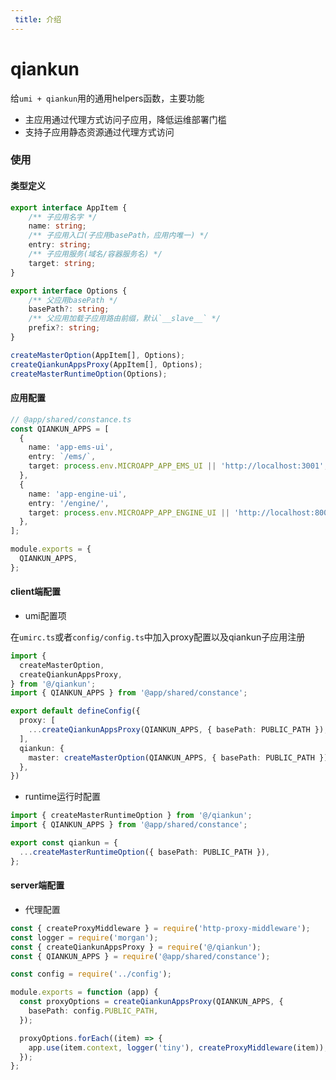 ```yaml
---
 title: 介绍
---
```


# qiankun

给`umi + qiankun`用的通用helpers函数，主要功能

- 主应用通过代理方式访问子应用，降低运维部署门槛
- 支持子应用静态资源通过代理方式访问

### 使用

#### 类型定义
```ts | pure
export interface AppItem {
    /** 子应用名字 */
    name: string;
    /** 子应用入口(子应用basePath，应用内唯一) */
    entry: string;
    /** 子应用服务(域名/容器服务名) */
    target: string;
}

export interface Options {
    /** 父应用basePath */
    basePath?: string;
    /** 父应用加载子应用路由前缀，默认`__slave__` */
    prefix?: string;
}

createMasterOption(AppItem[], Options);
createQiankunAppsProxy(AppItem[], Options);
createMasterRuntimeOption(Options);
```

#### 应用配置
```ts | pure
// @app/shared/constance.ts
const QIANKUN_APPS = [
  {
    name: 'app-ems-ui',
    entry: `/ems/`,
    target: process.env.MICROAPP_APP_EMS_UI || 'http://localhost:3001',
  },
  {
    name: 'app-engine-ui',
    entry: '/engine/',
    target: process.env.MICROAPP_APP_ENGINE_UI || 'http://localhost:8001',
  },
];

module.exports = {
  QIANKUN_APPS,
};

```

#### client端配置

- umi配置项

在`umirc.ts`或者`config/config.ts`中加入proxy配置以及qiankun子应用注册

```ts | pure
import {
  createMasterOption,
  createQiankunAppsProxy,
} from '@/qiankun';
import { QIANKUN_APPS } from '@app/shared/constance';

export default defineConfig({
  proxy: [
    ...createQiankunAppsProxy(QIANKUN_APPS, { basePath: PUBLIC_PATH }),
  ],
  qiankun: {
    master: createMasterOption(QIANKUN_APPS, { basePath: PUBLIC_PATH }),
  },
})
```

- runtime运行时配置

```ts | pure
import { createMasterRuntimeOption } from '@/qiankun';
import { QIANKUN_APPS } from '@app/shared/constance';

export const qiankun = {
  ...createMasterRuntimeOption({ basePath: PUBLIC_PATH }),
};
```

#### server端配置

- 代理配置

```ts | pure
const { createProxyMiddleware } = require('http-proxy-middleware');
const logger = require('morgan');
const { createQiankunAppsProxy } = require('@/qiankun');
const { QIANKUN_APPS } = require('@app/shared/constance');

const config = require('../config');

module.exports = function (app) {
  const proxyOptions = createQiankunAppsProxy(QIANKUN_APPS, {
    basePath: config.PUBLIC_PATH,
  });

  proxyOptions.forEach((item) => {
    app.use(item.context, logger('tiny'), createProxyMiddleware(item));
  });
};

```